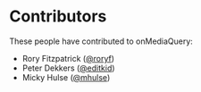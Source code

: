 # Contributors

These people have contributed to onMediaQuery:

* Rory Fitzpatrick ([@roryf](https://github.com/roryf))
* Peter Dekkers ([@editkid](https://github.com/editkid))
* Micky Hulse ([@mhulse](https://github.com/mhulse))
